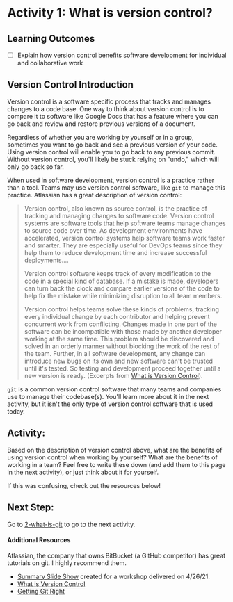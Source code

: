 # Activity 1: What is version control?

## Learning Outcomes
- [ ] Explain how version control benefits software development for individual and collaborative work

## Version Control Introduction
Version control is a software specific process that tracks and manages changes to a code base. One way to think about 
version control is to compare it to software like Google Docs that has a feature where you can go back and review and 
restore previous versions of a document.

Regardless of whether you are working by yourself or in a group, sometimes you want to go back and see a previous 
version of your code. Using version control will enable you to go back to any previous commit. Without version control, 
you'll likely be stuck relying on "undo," which will only go back so far.

When used in software development, version control is a practice rather than a tool. Teams may use version control 
software, like `git` to manage this practice. Atlassian has a great description of version control:
> Version control, also known as source control, is the practice of tracking and managing changes to software code. 
> Version control systems are software tools that help software teams manage changes to source code over time. 
> As development environments have accelerated, version control systems help software teams work faster and smarter. 
> They are especially useful for DevOps teams since they help them to reduce development time and increase successful 
> deployments....
> 
> Version control software keeps track of every modification to the code in a special kind of database. 
> If a mistake is made, developers can turn back the clock and compare earlier versions of the code to help fix 
> the mistake while minimizing disruption to all team members.
> 
> Version control helps teams solve these kinds of problems, tracking every individual change by each contributor 
> and helping prevent concurrent work from conflicting. Changes made in one part of the software can be incompatible 
> with those made by another developer working at the same time. This problem should be discovered and solved in an 
> orderly manner without blocking the work of the rest of the team. Further, in all software development, any change 
> can introduce new bugs on its own and new software can't be trusted until it's tested. So testing and development 
> proceed together until a new version is ready. (Excerpts from [What is Version Control](https://www.atlassian.com/git/tutorials/what-is-version-control)).

`git` is a common version control software that many teams and companies use to manage their codebase(s). You'll learn
more about it in the next activity, but it isn't the only type of version control software that is used today. 

## Activity:
Based on the description of version control above, what are the benefits of using version control when working by yourself?
What are the benefits of working in a team? Feel free to write these down (and add them to this page in the next activity), 
or just think about it for yourself. 

If this was confusing, check out the resources below!

## Next Step:
Go to [2-what-is-git](./2-what-is-git.md) to go to the next activity.

#### Additional Resources
Atlassian, the company that owns BitBucket (a GitHub competitor) has great tutorials on git. I highly recommend them. 
- [Summary Slide Show](https://docs.google.com/presentation/d/1NxTohlXr87xIY041OWxAGsA722d6O3ZcIsAilQD75Cg/edit?usp=sharing) 
  created for a workshop delivered on 4/26/21.
- [What is Version Control](https://www.atlassian.com/git/tutorials/what-is-version-control)
- [Getting Git Right](https://www.atlassian.com/git)
